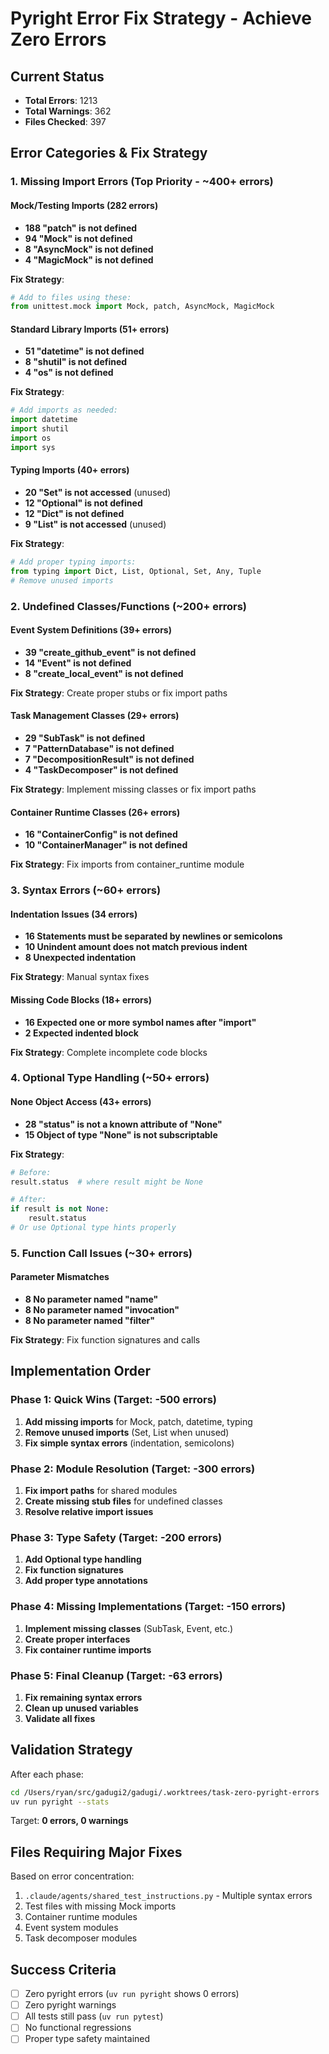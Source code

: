# Pyright Error Fix Strategy - Achieve Zero Errors

## Current Status
- **Total Errors**: 1213
- **Total Warnings**: 362
- **Files Checked**: 397

## Error Categories & Fix Strategy

### 1. Missing Import Errors (Top Priority - ~400+ errors)

#### Mock/Testing Imports (282 errors)
- **188 "patch" is not defined**
- **94 "Mock" is not defined**
- **8 "AsyncMock" is not defined**
- **4 "MagicMock" is not defined**

**Fix Strategy**:
```python
# Add to files using these:
from unittest.mock import Mock, patch, AsyncMock, MagicMock
```

#### Standard Library Imports (51+ errors)
- **51 "datetime" is not defined**
- **8 "shutil" is not defined**
- **4 "os" is not defined**

**Fix Strategy**:
```python
# Add imports as needed:
import datetime
import shutil
import os
import sys
```

#### Typing Imports (40+ errors)
- **20 "Set" is not accessed** (unused)
- **12 "Optional" is not defined**
- **12 "Dict" is not defined**
- **9 "List" is not accessed** (unused)

**Fix Strategy**:
```python
# Add proper typing imports:
from typing import Dict, List, Optional, Set, Any, Tuple
# Remove unused imports
```

### 2. Undefined Classes/Functions (~200+ errors)

#### Event System Definitions (39+ errors)
- **39 "create_github_event" is not defined**
- **14 "Event" is not defined**
- **8 "create_local_event" is not defined**

**Fix Strategy**: Create proper stubs or fix import paths

#### Task Management Classes (29+ errors)
- **29 "SubTask" is not defined**
- **7 "PatternDatabase" is not defined**
- **7 "DecompositionResult" is not defined**
- **4 "TaskDecomposer" is not defined**

**Fix Strategy**: Implement missing classes or fix import paths

#### Container Runtime Classes (26+ errors)
- **16 "ContainerConfig" is not defined**
- **10 "ContainerManager" is not defined**

**Fix Strategy**: Fix imports from container_runtime module

### 3. Syntax Errors (~60+ errors)

#### Indentation Issues (34 errors)
- **16 Statements must be separated by newlines or semicolons**
- **10 Unindent amount does not match previous indent**
- **8 Unexpected indentation**

**Fix Strategy**: Manual syntax fixes

#### Missing Code Blocks (18+ errors)
- **16 Expected one or more symbol names after "import"**
- **2 Expected indented block**

**Fix Strategy**: Complete incomplete code blocks

### 4. Optional Type Handling (~50+ errors)

#### None Object Access (43+ errors)
- **28 "status" is not a known attribute of "None"**
- **15 Object of type "None" is not subscriptable**

**Fix Strategy**:
```python
# Before:
result.status  # where result might be None

# After:
if result is not None:
    result.status
# Or use Optional type hints properly
```

### 5. Function Call Issues (~30+ errors)

#### Parameter Mismatches
- **8 No parameter named "name"**
- **8 No parameter named "invocation"**
- **8 No parameter named "filter"**

**Fix Strategy**: Fix function signatures and calls

## Implementation Order

### Phase 1: Quick Wins (Target: -500 errors)
1. **Add missing imports** for Mock, patch, datetime, typing
2. **Remove unused imports** (Set, List when unused)
3. **Fix simple syntax errors** (indentation, semicolons)

### Phase 2: Module Resolution (Target: -300 errors)
1. **Fix import paths** for shared modules
2. **Create missing stub files** for undefined classes
3. **Resolve relative import issues**

### Phase 3: Type Safety (Target: -200 errors)
1. **Add Optional type handling**
2. **Fix function signatures**
3. **Add proper type annotations**

### Phase 4: Missing Implementations (Target: -150 errors)
1. **Implement missing classes** (SubTask, Event, etc.)
2. **Create proper interfaces**
3. **Fix container runtime imports**

### Phase 5: Final Cleanup (Target: -63 errors)
1. **Fix remaining syntax errors**
2. **Clean up unused variables**
3. **Validate all fixes**

## Validation Strategy

After each phase:
```bash
cd /Users/ryan/src/gadugi2/gadugi/.worktrees/task-zero-pyright-errors
uv run pyright --stats
```

Target: **0 errors, 0 warnings**

## Files Requiring Major Fixes

Based on error concentration:
1. `.claude/agents/shared_test_instructions.py` - Multiple syntax errors
2. Test files with missing Mock imports
3. Container runtime modules
4. Event system modules
5. Task decomposer modules

## Success Criteria
- [ ] Zero pyright errors (`uv run pyright` shows 0 errors)
- [ ] Zero pyright warnings
- [ ] All tests still pass (`uv run pytest`)
- [ ] No functional regressions
- [ ] Proper type safety maintained
